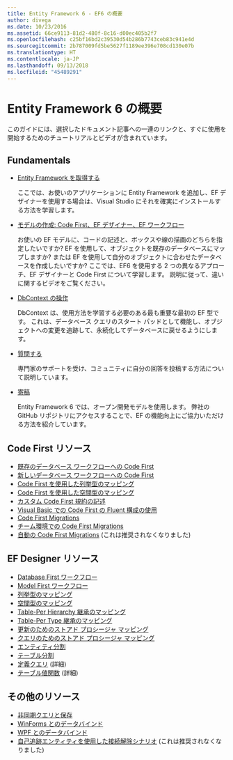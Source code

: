 ```yaml
---
title: Entity Framework 6 - EF6 の概要
author: divega
ms.date: 10/23/2016
ms.assetid: 66ce9113-81d2-480f-8c16-d00ec405b2f7
ms.openlocfilehash: c25bf16bd2c39530d54b286b7743ceb83c941e4d
ms.sourcegitcommit: 2b787009fd5be5627f1189ee396e708cd130e07b
ms.translationtype: HT
ms.contentlocale: ja-JP
ms.lasthandoff: 09/13/2018
ms.locfileid: "45489291"
---
```

# <a name="get-started-with-entity-framework-6"></a>Entity Framework 6 の概要

このガイドには、選択したドキュメント記事への一連のリンクと、すぐに使用を開始するためのチュートリアルとビデオが含まれています。

## <a name="fundamentals"></a>Fundamentals

* [Entity Framework を取得する](~/ef6/fundamentals/install.md)

  ここでは、お使いのアプリケーションに Entity Framework を追加し、EF デザイナーを使用する場合は、Visual Studio にそれを確実にインストールする方法を学習します。

* [モデルの作成: Code First、EF デザイナー、EF ワークフロー](~/ef6/modeling/index.md)

  お使いの EF モデルに、コードの記述と、ボックスや線の描画のどちらを指定したいですか?
EF を使用して、オブジェクトを既存のデータベースにマップしますか? または EF を使用して自分のオブジェクトに合わせたデータベースを作成したいですか?
ここでは、EF6 を使用する 2 つの異なるアプローチ、EF デザイナーと Code First について学習します。
説明に従って、違いに関するビデオをご覧ください。

* [DbContext の操作](~/ef6/fundamentals/working-with-dbcontext.md)

  DbContext は、使用方法を学習する必要のある最も重要な最初の EF 型です。 これは、データベース クエリのスタート パッドとして機能し、オブジェクトへの変更を追跡して、永続化してデータベースに戻せるようにします。

* [質問する](~/ef6/resources/get-help.md)

  専門家のサポートを受け、コミュニティに自分の回答を投稿する方法について説明しています。

* [寄稿](http://github.com/aspnet/EntityFramework6/)

  Entity Framework 6 では、オープン開発モデルを使用します。 弊社の GitHub リポジトリにアクセスすることで、EF の機能向上にご協力いただける方法を紹介しています。

## <a name="code-first-resources"></a>Code First リソース

  - [既存のデータベース ワークフローへの Code First](~/ef6/modeling/code-first/workflows/existing-database.md)
  - [新しいデータベース ワークフローへの Code First](~/ef6/modeling/code-first/workflows/new-database.md)
  - [Code First を使用した列挙型のマッピング](~/ef6/modeling/code-first/data-types/enums.md)
  - [Code First を使用した空間型のマッピング](~/ef6/modeling/code-first/data-types/spatial.md)
  - [カスタム Code First 規約の記述](~/ef6/modeling/code-first/conventions/custom.md)
  - [Visual Basic での Code First の Fluent 構成の使用](~/ef6/modeling/code-first/fluent/vb.md)
  - [Code First Migrations](~/ef6/modeling/code-first/migrations/index.md)
  - [チーム環境での Code First Migrations](~/ef6/modeling/code-first/migrations/teams.md)
  - [自動の Code First Migrations](~/ef6/modeling/code-first/migrations/automatic.md) (これは推奨されなくなりました)

## <a name="ef-designer-resources"></a>EF Designer リソース
  - [Database First ワークフロー](~/ef6/modeling/designer/workflows/database-first.md)
  - [Model First ワークフロー](~/ef6/modeling/designer/workflows/model-first.md)
  - [列挙型のマッピング](~/ef6/modeling/designer/data-types/enums.md)
  - [空間型のマッピング](~/ef6/modeling/designer/data-types/spatial.md)
  - [Table-Per Hierarchy 継承のマッピング](~/ef6/modeling/designer/inheritance/tph.md)
  - [Table-Per Type 継承のマッピング](~/ef6/modeling/designer/inheritance/tpt.md)
  - [更新のためのストアド プロシージャ マッピング](~/ef6/modeling/designer/stored-procedures/cud.md)
  - [クエリのためのストアド プロシージャ マッピング](~/ef6/modeling/designer/stored-procedures/query.md)
  - [エンティティ分割](~/ef6/modeling/designer/entity-splitting.md)
  - [テーブル分割](~/ef6/modeling/designer/table-splitting.md)
  - [定義クエリ](~/ef6/modeling/designer/advanced/defining-query.md) (詳細)
  - [テーブル値関数](~/ef6/modeling/designer/advanced/tvfs.md) (詳細)

## <a name="other-resources"></a>その他のリソース
  - [非同期クエリと保存](~/ef6/fundamentals/async.md)
  - [WinForms とのデータバインド](~/ef6/fundamentals/databinding/winforms.md)
  - [WPF とのデータバインド](~/ef6/fundamentals/databinding/wpf.md)
  - [自己追跡エンティティを使用した接続解除シナリオ](~/ef6/fundamentals/disconnected-entities/self-tracking-entities/walkthrough.md) (これは推奨されなくなりました)
